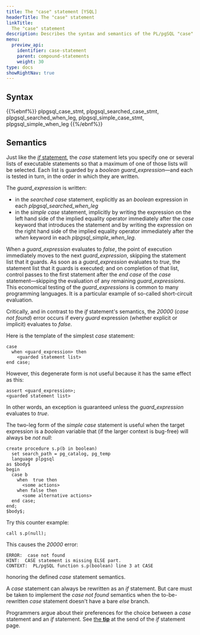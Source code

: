 ```yaml
---
title: The "case" statement [YSQL]
headerTitle: The "case" statement
linkTitle:
  The "case" statement
description: Describes the syntax and semantics of the PL/pgSQL "case" statement. [YSQL].
menu:
  preview_api:
    identifier: case-statement
    parent: compound-statements
    weight: 30
type: docs
showRightNav: true
---
```


## Syntax

{{%ebnf%}}
  plpgsql_case_stmt,
  plpgsql_searched_case_stmt,
  plpgsql_searched_when_leg,
  plpgsql_simple_case_stmt,
  plpgsql_simple_when_leg
{{%/ebnf%}}

## Semantics

Just like the [_if_ statement](../if-statement), the _case_ statement lets you specify one or several lists of executable statements so that a maximum of one of those lists will be selected. Each list is guarded by a _boolean_ _guard_expression_—and each is tested in turn, in the order in which they are written.

The _guard_expression_ is written:

- in the _searched_ _case_ statement, explicitly as an _boolean_ expression in each _plpgsql_searched_when_leg_
- in the _simple_ _case_ statement, implicitly by writing the expression on the left hand side of the implied equality operator immediately after the _case_ keyword that introduces the statement and by writing the expression on the right hand side of the implied equality operator immediately after the _when_ keyword in each _plpgsql_simple_when_leg_.

When a _guard_expression_ evaluates to _false_, the point of execution immediately moves to the next _guard_expression_, skipping the statement list that it guards. As soon as a _guard_expression_ evaluates to _true_, the statement list that it guards is executed; and on completion of that list, control passes to the first statement after the _end case_ of the _case_ statement—skipping the evaluation of any remaining _guard_expressions_. This economical testing of the _guard_expressions_ is common to many programming languages. It is a particular example of so-called short-circuit evaluation.

Critically, and in contrast to the _if_ statement's semantics, the _20000_ (_case not found_) error occurs if every _guard_ expression (whether explicit or implicit) evaluates to _false_.

Here is the template of the simplest _case_ statement:

```plpgsql
case
  when <guard_expression> then
    <guarded statement list>
end case;
```

However, this degenerate form is not useful because it has the same effect as this:

```plpgsql
assert <guard_expression>;
<guarded statement list>
```

In other words, an exception is guaranteed unless the _guard_expression_ evaluates to _true_.

The two-leg form of the _simple_ _case_ statement is useful when the target expression is a _boolean_ variable that (if the larger context is bug-free) will always be _not null_:

```plpgsql
create procedure s.p(b in boolean)
  set search_path = pg_catalog, pg_temp
  language plpgsql
as $body$
begin
  case b
    when  true then
      <some actions>
    when false then
      <some alternative actions>
  end case;
end;
$body$;
```

Try this counter example:

```plpgsql
call s.p(null);
```

This causes the _20000_ error:

```output
ERROR:  case not found
HINT:  CASE statement is missing ELSE part.
CONTEXT:  PL/pgSQL function s.p(boolean) line 3 at CASE
```

honoring the defined _case_ statement semantics.

A _case_ statement can always be rewritten as an _if_ statement. But care must be taken to implement the _case not found_ semantics when the to-be-rewritten _case_ statement doesn't have a bare _else_ branch.

Programmers argue about their preferences for the choice between a _case_ statement and an _if_ statement. See [the **tip**](../if-statement/#case-stmt-versus-if-stmt) at the send of the _if_ statement page.

